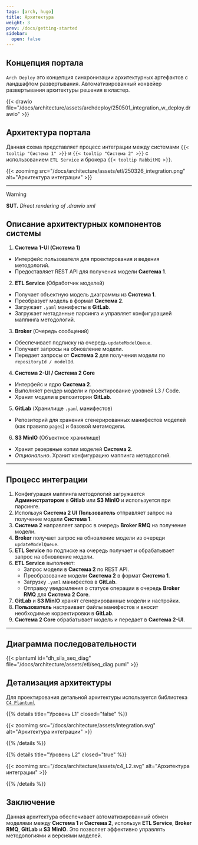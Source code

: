 ```yaml
---
tags: [arch, hugo]
title: Архитектура
weight: 3
prev: /docs/getting-started
sidebar:
  open: false
---
```


## Концепция портала

`Arch Deploy` это концепция синхронизации архитектурных артефактов с ландшафтом развертывания.
Автоматизированный конвейер развертывания архитектуры решения в кластер.

{{< drawio file="/docs/architecture/assets/archdeploy/250501_integration_w_deploy.drawio" >}}

## Архитектура портала

Данная схема представляет процесс интеграции между системами `{{< tooltip "Система 1" >}}` и `{{< tooltip "Система 2" >}}` с использованием `ETL Service` и брокера
`{{< tooltip RabbitMQ >}}`.

{{< zoomimg src="/docs/architecture/assets/etl/250326_integration.png" alt="Архитектура интеграции" >}}

---

> [!WARNING]
> **SUT.** _Direct rendering of .drawio xml_

[//]: # ({{< drawio file="/docs/architecture/products/etl/assets/241031_integration.drawio" >}})

## Описание архитектурных компонентов системы

1. **Система 1-UI (Система 1)**
  - Интерфейс пользователя для проектирования и ведения методологий.
  - Предоставляет REST API для получения модели **Система 1**.

2. **ETL Service** (Обработчик моделей)
  - Получает объектную модель диаграммы из **Система 1**.
  - Преобразует модель в формат **Система 2**.
  - Загружает `.yaml` манифесты в **GitLab**.
  - Загружает метаданные парсинга и управляет конфигурацией маппинга методологий.

3. **Broker** (Очередь сообщений)
  - Обеспечивает подписку на очередь `updateModelQueue`.
  - Получает запросы на обновление модели.
  - Передает запросы от **Система 2** для получения модели по `repositoryId / modelId`.

4. **Система 2-UI / Система 2 Core**
  - Интерфейс и ядро **Система 2**.
  - Выполняет рендер модели и проектирование уровней L3 / Code.
  - Хранит модели в репозитории **GitLab**.

5. **GitLab** (Хранилище `.yaml` манифестов)
  - Репозиторий для хранения сгенерированных манифестов моделей (как правило `pages`) и базовой метамодели.

6. **S3 MinIO** (Объектное хранилище)
  - Хранит резервные копии моделей **Система 2**.
  - _Опционально_. Хранит конфигурацию маппинга методологий.

---

## **Процесс интеграции**
1. Конфигурация маппинга методологий загружается **Администратором** в **Gitlab** или **S3 MinIO** и используется при парсинге.
2. Используя **Система 2 UI** **Пользователь** отправляет запрос на получение модели **Система 1**.
3. **Система 2** направляет запрос в очередь **Broker RMQ** на получение модели.
4. **Broker** получает запрос на обновление модели из очереди `updateModelQueue`.
5. **ETL Service** по подписке на очередь получает и обрабатывает запрос на обновление модели.
6. **ETL Service** выполняет:
   - Запрос модели в **Система 2** по REST API.
   - Преобразование модели **Система 2** в формат **Система 1**.
   - Загрузку `.yaml` манифестов в **GitLab**.
   - Отправку уведомления о статусе операции в очередь **Broker RMQ** для **Система 2 Core**.
7. **GitLab** и **S3 MinIO** хранят сгенерированные модели и настройки.
8. **Пользователь** настраивает файлы манифестов и вносит необходимые корректировки в **GitLab**.
9. **Система 2 Core** обрабатывает модель и передает в **Система 2-UI**.

---

## Диаграмма последовательности

{{< plantuml id="dh_sila_seq_diag" file="/docs/architecture/assets/etl/seq_diag.puml" >}}

## Детализация архитектуры

Для проектирования детальной архитектуры используется библиотека [`C4 Plantuml`](https://github.com/plantuml-stdlib/C4-PlantUML) 

{{% details title="Уровень L1" closed="false" %}}

{{< zoomimg src="/docs/architecture/assets/integration.svg" alt="Архитектура интеграции" >}}

{{% /details %}}

[//]: # (### Уровень L2)
[//]: # ({{< plantuml id="arch_diag_l2" file="/docs/architecture/assets/c4_L2.puml" >}})

{{% details title="Уровень L2" closed="true" %}}

{{< zoomimg src="/docs/architecture/assets/c4_L2.svg" alt="Архитектура интеграции" >}}

{{% /details %}}


## **Заключение**
Данная архитектура обеспечивает автоматизированный обмен моделями между **Система 1** и **Система 2**, используя **ETL Service**, **Broker RMQ**, **GitLab** и **S3 MinIO**.
Это позволяет эффективно управлять методологиями и версиями моделей.

